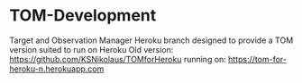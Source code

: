 # TOM-Development
Target and Observation Manager
Heroku branch designed to provide a TOM version suited to run on Heroku
Old version: https://github.com/KSNikolaus/TOMforHeroku
  running on: https://tom-for-heroku-n.herokuapp.com
